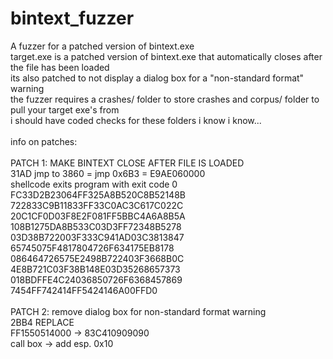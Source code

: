 # bintext_fuzzer
A fuzzer for a patched version of bintext.exe\
target.exe is a patched version of bintext.exe that automatically closes after the file has been loaded\
its also patched to not display a dialog box for a "non-standard format" warning\
the fuzzer requires a crashes/ folder to store crashes and corpus/ folder to pull your target exe's from\
i should have coded checks for these folders i know i know...\
\
info on patches:\
\
PATCH 1: MAKE BINTEXT CLOSE AFTER FILE IS LOADED\
31AD jmp to 3860 = jmp 0x6B3 = E9AE060000\
shellcode exits program with exit code 0\
FC33D2B23064FF325A8B520C8B52148B\
722833C9B11833FF33C0AC3C617C022C\
20C1CF0D03F8E2F081FF5BBC4A6A8B5A\
108B1275DA8B533C03D3FF72348B5278\
03D38B722003F333C941AD03C3813847\
65745075F4817804726F634175EB8178\
086464726575E2498B722403F3668B0C\
4E8B721C03F38B148E03D35268657373\
018BDFFE4C24036850726F6368457869\
7454FF742414FF5424146A00FFD0\
\
PATCH 2: remove dialog box for non-standard format warning\
2BB4 REPLACE\
FF1550514000 -> 83C410909090\
call box     -> add esp. 0x10
